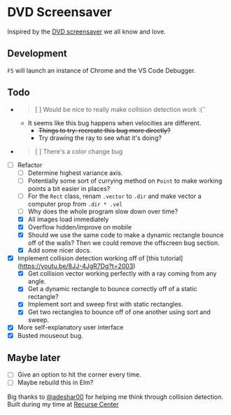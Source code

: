 # DVD Screensaver

Inspired by the [DVD screensaver](https://www.youtube.com/watch?v=-pdVUsCqd2U) we all know and love.  

## Development

`F5` will launch an instance of Chrome and the VS Code Debugger.

## Todo
- > [ ] Would be nice to really make collision detection work :(˝
    - It seems like this bug happens when velocities are different.
        - ~~Things to try: recreate this bug more directly?~~
        - Try drawing the ray to see what it's doing?
- > [ ] There's a color change bug
- [ ] Refactor
    - [ ] Determine highest variance axis.
    - [ ] Potentially some sort of currying method on `Point` to make working points a bit easier in places?
    - [ ] For the `Rect` class, renam `.vector` to `.dir` and make vector a computer prop from `.dir * .vel`
    - [ ] Why does the whole program slow down over time?
    - [x] All images load immediately
    - [x] Overflow hidden/improve on mobile
    - [x] Should we use the same code to make a dynamic rectangle bounce off of the walls? Then we could remove the offscreen bug section.
    - [x] Add some nicer docs.
- [x] Implement collision detection working off of [this tutorial] (https://youtu.be/8JJ-4JgR7Dg?t=2003)
    - [x] Get collision vector working perfectly with a ray coming from any angle.
    - [x] Get a dynamic rectangle to bounce correctly off of a static rectangle?
    - [x] Implement sort and sweep first with static rectangles.
    - [x] Get two rectangles to bounce off of one another using sort and sweep.
- [x] More self-explanatory user interface
- [x] Busted mouseout bug.

## Maybe later
- [ ] Give an option to hit the corner every time.
- [ ] Maybe rebuild this in Elm?

Big thanks to [@adeshar00](https://github.com/adeshar00) for helping me think through collision detection.  
Built during my time at [Recurse Center](https://www.recurse.com)
